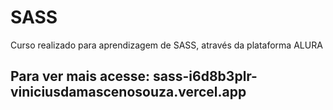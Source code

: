 # SASS

<p>Curso realizado para aprendizagem de SASS, através da plataforma ALURA</p>
<h2>Para ver mais acesse: sass-i6d8b3plr-viniciusdamascenosouza.vercel.app</h2>
